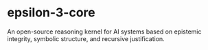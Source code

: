 # epsilon-3-core
An open-source reasoning kernel for AI systems based on epistemic integrity, symbolic structure, and recursive justification.
